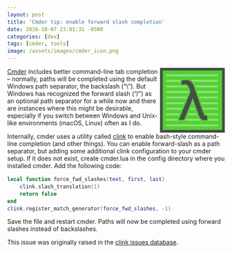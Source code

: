 ```yaml
---
layout: post
title: 'Cmder tip: enable forward slash completion'
date: 2016-10-07 23:01:31 -0500
categories: [dev]
tags: [cmder, tools]
image: /assets/images/cmder_icon.png
---
```


<img src="/assets/images/cmder_icon.png" align="right" style="max-width:150px;">[Cmder](http://cmder.net/) includes better command-line tab completion – normally, paths will be completed using the default Windows path separator, the backslash (“\”). But Windows has recognized the forward slash (“/”) as an optional path separator for a while now and there are instances where this might be desirable, especially if you switch between Windows and Unix-like environments (macOS, Linux) often as I do.
<!--more-->

Internally, cmder uses a utility called [clink](https://mridgers.github.io/clink/) to enable bash-style command-line completion (and other things). You can enable forward-slash as a path separator, but adding some additional clink configuration to your cmder setup. If it does not exist, create cmder.lua in the config directory where you installed cmder. Add the following code:

```lua
local function force_fwd_slashes(text, first, last)
    clink.slash_translation(1)
    return false
end
clink.register_match_generator(force_fwd_slashes, -1)
```

Save the file and restart cmder. Paths will now be completed using forward slashes instead of backslashes.

This issue was originally raised in the [clink issues database](https://github.com/mridgers/clink/issues/395).

